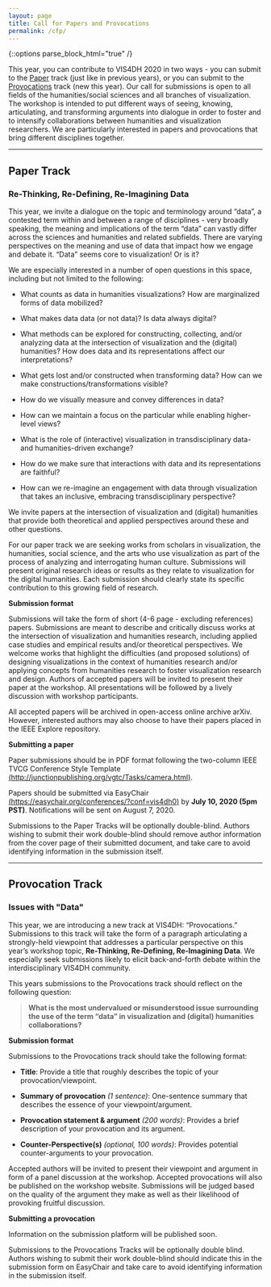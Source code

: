 ```yaml
---
layout: page
title: Call for Papers and Provocations
permalink: /cfp/
---
```


{::options parse_block_html="true" /}

This year, you can contribute to VIS4DH 2020 in two ways - you can submit to the [Paper](#papers) track (just like in previous years), or you can submit to the [Provocations](#provocations) track (new this year).  Our call for submissions is open to all fields of the humanities/social sciences and all branches of visualization. The workshop is intended to put different ways of seeing, knowing, articulating, and transforming arguments into dialogue in order to foster and to intensify collaborations between humanities and visualization researchers. We are particularly interested in papers and provocations that bring different disciplines together. 
<a name="papers"></a>

---

## Paper Track
### Re-Thinking, Re-Defining, Re-Imagining Data

This year, we invite a dialogue on the topic and terminology around “data”, a contested term within and between a range of disciplines - very broadly speaking, the meaning and implications of the term “data” can vastly differ across the sciences and humanities and related subfields. There are varying perspectives on the meaning and use of data that impact how we engage and debate it. “Data” seems core to visualization! Or is it?

We are especially interested in a number of open questions in this space, including but not limited to the following:
* What counts as data in humanities visualizations? How are marginalized forms of data mobilized?

* What makes data data (or not data)? Is data always digital?

* What methods can be explored for constructing, collecting, and/or analyzing data at the intersection of visualization and the (digital) humanities? How does data and its representations affect our interpretations?

* What gets lost and/or constructed when transforming data? How can we make constructions/transformations visible?

* How do we visually measure and convey differences in data?

* How can we maintain a focus on the particular while enabling higher-level views?

* What is the role of (interactive) visualization in transdisciplinary data- and humanities-driven exchange?

* How do we make sure that interactions with data and its representations are faithful?

* How can we re-imagine an engagement with data through visualization that takes an inclusive, embracing transdisciplinary perspective?


We invite papers at the intersection of visualization and (digital) humanities that provide both theoretical and applied perspectives around these and other questions.

For our paper track we are seeking works from scholars in visualization, the humanities, social science, and the arts who use visualization as part of the process of analyzing and interrogating human culture. Submissions will present original research ideas or results as they relate to visualization for the digital humanities. Each submission should clearly state its specific contribution to this growing field of research. 


**Submission format** 

Submissions will take the form of short (4-6 page - excluding references) papers.
Submissions are meant to describe and critically discuss works at the intersection of visualization and humanities research, including applied case studies and empirical results and/or theoretical perspectives. We welcome works that highlight the difficulties (and proposed solutions) of designing visualizations in the context of humanities research and/or applying concepts from humanities research to foster visualization research and design. Authors of accepted papers will be invited to present their paper at the workshop. All presentations will be followed by a lively discussion with workshop participants.

All accepted papers will be archived in open-access online archive arXiv. However, interested authors may also choose to have their papers placed in the IEEE Explore repository. 

**Submitting a paper** 

Paper submissions should be in PDF format following the two-column IEEE TVCG Conference Style Template [(http://junctionpublishing.org/vgtc/Tasks/camera.html)](http://junctionpublishing.org/vgtc/Tasks/camera.html). 

Papers should be submitted via EasyChair [(https://easychair.org/conferences/?conf=vis4dh0)](https://easychair.org/conferences/?conf=vis4dh0) by **July 10, 2020 (5pm PST)**. Notifications will be sent on August 7, 2020. 

Submissions to the Paper Tracks will be optionally double-blind. Authors wishing to submit their work double-blind should remove author information from the cover page of their submitted document, and take care to avoid identifying information in the submission itself. 
<a name="provocations"></a>

---

## Provocation Track
### Issues with "Data"

This year, we are introducing a new track at VIS4DH: “Provocations.” Submissions to this track will take the form of a paragraph articulating a strongly-held viewpoint that addresses a particular perspective on this year’s workshop topic, **Re-Thinking, Re-Defining, Re-Imagining Data**. We especially seek submissions likely to elicit back-and-forth debate within the interdisciplinary VIS4DH community. 

This years submissions to the Provocations track should reflect on the following question:

> **What is the most undervalued or misunderstood issue surrounding the use of the term “data” in visualization and (digital) humanities collaborations?**

**Submission format** 

Submissions to the Provocations track should take the following format:

 * **Title**: Provide a title that roughly describes the topic of your provocation/viewpoint.

 * **Summary of provocation** _(1 sentence)_:  One-sentence summary that describes the essence of your viewpoint/argument.

 * **Provocation statement & argument** _(200 words)_: Provides a brief description of your provocation and its argument.

 * **Counter-Perspective(s)** _(optional, 100 words)_: Provides potential counter-arguments to your provocation.



Accepted authors will be invited to present their viewpoint and argument in form of a panel discussion at the workshop. Accepted provocations will also be published on the workshop website. Submissions will be judged based on the quality of the argument they make as well as their likelihood of provoking fruitful discussion.

**Submitting a provocation** 

Information on the submission platform will be published soon.
<!-- Submissions to the Provocations Track should be submitted via EasyChair [(https://easychair.org/conferences/?conf=vis4dh0)](https://easychair.org/conferences/?conf=vis4dh0) by **August 24, 2020 (5pm PST)**. Notification will be sent on September 7, 2020.  -->


Submissions to the Provocations Tracks will be optionally double blind. Authors wishing to submit their work double-blind should indicate this in the submission form on EasyChair and take care to avoid identifying information in the submission itself.

